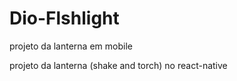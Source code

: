# Dio-Flshlight
projeto da lanterna em mobile

projeto da lanterna (shake and torch) no react-native
